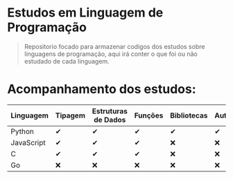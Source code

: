 # Estudos em Linguagem de Programação 

>Repositorio focado para armazenar codigos dos estudos sobre linguagens de
>programação, aqui irá conter o que foi ou não estudado de cada linguagem.

# Acompanhamento dos estudos:

| Linguagem | Tipagem  | Estruturas de Dados | Funções | Bibliotecas | Automatização | POO | FrameWorks |
|---------|---------------------|-----|---------|---------------|-------------|---------|------------|
|Python| ✔  |  ✔ |  ✔ |  ✔  |  ✔  |  ✔  |  ✔  |
|JavaScript|  ✔  |  ✔  |  ✔  |  ❌  |  ❌ |  ❌  |  ❌  |
| C | ✔ |  ✔ |  ✔ |  ❌  |  ❌  |  ❌  |  ❌  |
| Go | ❌ |  ❌  |  ❌  |  ❌  |  ❌  |  ❌  |  ❌  |


